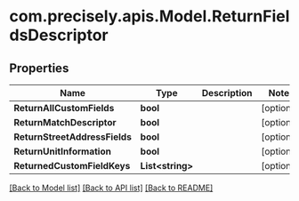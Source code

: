 
# com.precisely.apis.Model.ReturnFieldsDescriptor

## Properties

Name | Type | Description | Notes
------------ | ------------- | ------------- | -------------
**ReturnAllCustomFields** | **bool** |  | [optional] 
**ReturnMatchDescriptor** | **bool** |  | [optional] 
**ReturnStreetAddressFields** | **bool** |  | [optional] 
**ReturnUnitInformation** | **bool** |  | [optional] 
**ReturnedCustomFieldKeys** | **List&lt;string&gt;** |  | [optional] 

[[Back to Model list]](../README.md#documentation-for-models)
[[Back to API list]](../README.md#documentation-for-api-endpoints)
[[Back to README]](../README.md)

